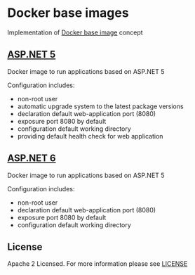 # Docker base images

Implementation of [Docker base image](https://docs.docker.com/build/building/base-images/) concept

## [ASP.NET 5](./aspnet-5/)

Docker image to run applications based on ASP.NET 5

Configuration includes:

* non-root user
* automatic upgrade system to the latest package versions
* declaration default web-application port (8080)
* exposure port 8080 by default
* configuration default working directory
* providing default health check for web application

## [ASP.NET 6](./aspnet-6/)

Docker image to run applications based on ASP.NET 5

Configuration includes:

* non-root user
* declaration default web-application port (8080)
* exposure port 8080 by default
* configuration default working directory

## License
Apache 2 Licensed. For more information please see [LICENSE](./LICENSE)
